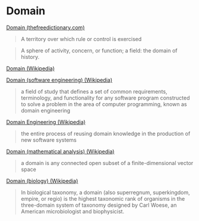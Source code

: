 # Domain

<a href="http://www.thefreedictionary.com/domain" target="_blank">Domain (thefreedictionary.com)</a>

> A territory over which rule or control is exercised

> A sphere of activity, concern, or function; a field: the domain of history.

<a href="https://en.wikipedia.org/wiki/Domain" target="_blank">Domain (Wikipedia)</a>

<a href="https://en.wikipedia.org/wiki/Domain_(software_engineering)" target="_blank">Domain (software engineering) (Wikipedia)</a>

> a field of study that defines a set of common requirements, terminology, and functionality for any software program constructed to solve a problem in the area of computer programming, known as domain engineering

<a href="https://en.wikipedia.org/wiki/Domain_engineering" target="_blank">Domain Engineering (Wikipedia)</a>

> the entire process of reusing domain knowledge in the production of new software systems

<a href="https://en.wikipedia.org/wiki/Domain_(mathematical_analysis)" target="_blank">Domain (mathematical analysis) (Wikipedia)</a>

> a domain is any connected open subset of a finite-dimensional vector space

<a href="https://en.wikipedia.org/wiki/Domain_(biology)" target="_blank">Domain (biology) (Wikipedia)</a>

> In biological taxonomy, a domain (also superregnum, superkingdom, empire, or regio) is the highest taxonomic rank of organisms in the three-domain system of taxonomy designed by Carl Woese, an American microbiologist and biophysicist.
